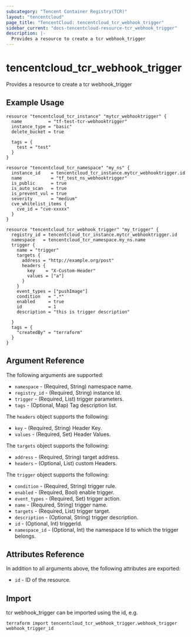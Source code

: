 ```yaml
---
subcategory: "Tencent Container Registry(TCR)"
layout: "tencentcloud"
page_title: "TencentCloud: tencentcloud_tcr_webhook_trigger"
sidebar_current: "docs-tencentcloud-resource-tcr_webhook_trigger"
description: |-
  Provides a resource to create a tcr webhook_trigger
---
```


# tencentcloud_tcr_webhook_trigger

Provides a resource to create a tcr webhook_trigger

## Example Usage

```hcl
resource "tencentcloud_tcr_instance" "mytcr_webhooktrigger" {
  name          = "tf-test-tcr-webhooktrigger"
  instance_type = "basic"
  delete_bucket = true

  tags = {
    test = "test"
  }
}

resource "tencentcloud_tcr_namespace" "my_ns" {
  instance_id    = tencentcloud_tcr_instance.mytcr_webhooktrigger.id
  name           = "tf_test_ns_webhooktrigger"
  is_public      = true
  is_auto_scan   = true
  is_prevent_vul = true
  severity       = "medium"
  cve_whitelist_items {
    cve_id = "cve-xxxxx"
  }
}

resource "tencentcloud_tcr_webhook_trigger" "my_trigger" {
  registry_id = tencentcloud_tcr_instance.mytcr_webhooktrigger.id
  namespace   = tencentcloud_tcr_namespace.my_ns.name
  trigger {
    name = "trigger"
    targets {
      address = "http://example.org/post"
      headers {
        key    = "X-Custom-Header"
        values = ["a"]
      }
    }
    event_types = ["pushImage"]
    condition   = ".*"
    enabled     = true
    id          = 1
    description = "this is trigger description"

  }
  tags = {
    "createdBy" = "terraform"
  }
}
```

## Argument Reference

The following arguments are supported:

* `namespace` - (Required, String) namespace name.
* `registry_id` - (Required, String) instance Id.
* `trigger` - (Required, List) trigger parameters.
* `tags` - (Optional, Map) Tag description list.

The `headers` object supports the following:

* `key` - (Required, String) Header Key.
* `values` - (Required, Set) Header Values.

The `targets` object supports the following:

* `address` - (Required, String) target address.
* `headers` - (Optional, List) custom Headers.

The `trigger` object supports the following:

* `condition` - (Required, String) trigger rule.
* `enabled` - (Required, Bool) enable trigger.
* `event_types` - (Required, Set) trigger action.
* `name` - (Required, String) trigger name.
* `targets` - (Required, List) trigger target.
* `description` - (Optional, String) trigger description.
* `id` - (Optional, Int) triggerId.
* `namespace_id` - (Optional, Int) the namespace Id to which the trigger belongs.

## Attributes Reference

In addition to all arguments above, the following attributes are exported:

* `id` - ID of the resource.



## Import

tcr webhook_trigger can be imported using the id, e.g.

```
terraform import tencentcloud_tcr_webhook_trigger.webhook_trigger webhook_trigger_id
```

